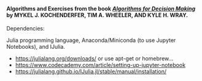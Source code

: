 #### Algorithms and Exercises from the book [_Algorithms for Decision Making_](https://algorithmsbook.com/#) by MYKEL J. KOCHENDERFER, TIM A. WHEELER, AND KYLE H. WRAY.

Dependencies:

Julia programming language, Anaconda/Miniconda (to use Jupyter Notebooks), and IJulia.
- https://julialang.org/downloads/ or use apt-get or homebrew...
- https://www.codecademy.com/article/setting-up-jupyter-notebook
- https://julialang.github.io/IJulia.jl/stable/manual/installation/
